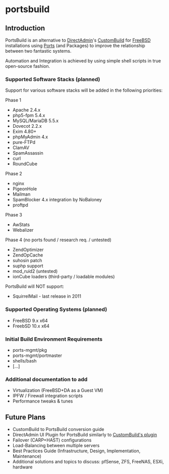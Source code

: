 # portsbuild


## Introduction
PortsBuild is an alternative to [DirectAdmin](http://www.directadmin.com)'s [CustomBuild](http://forum.directadmin.com/showthread.php?t=44743) for [FreeBSD](http://www.freebsd.org) installations using [Ports](http://www.freebsd.org/doc/en_US.ISO8859-1/books/handbook/ports-overview.html) (and Packages) to improve the relationship between two fantastic systems.

Automation and Integration is achieved by using simple shell scripts in true open-source fashion.


### Supported Software Stacks (planned)

Support for various software stacks will be added in the following priorities:

Phase 1
* Apache 2.4.x
* php5-fpm 5.4.x
* MySQL/MariaDB 5.5.x
* Dovecot 2.2.x
* Exim 4.80+
* phpMyAdmin 4.x
* pure-FTPd
* ClamAV
* SpamAssassin
* curl
* RoundCube


Phase 2
* nginx
* PigeonHole
* Mailman
* SpamBlocker 4.x integration by NoBaloney
* proftpd


Phase 3
* AwStats
* Webalizer


Phase 4 (no ports found / research req. / untested)
* ZendOptimizer
* ZendOpCache
* suhosin patch
* suphp support
* mod_ruid2 (untested)
* ionCube loaders (third-party / loadable modules)


PortsBuild will NOT support:
* SquirrelMail - last release in 2011


### Supported Operating Systems (planned)
* FreeBSD 9.x x64
* FreebSD 10.x x64


### Initial Build Environment Requirements
* ports-mgmt/pkg
* ports-mgmt/portmaster
* shells/bash
* [...] 


### Additional documentation to add
* Virtualization (FreeBSD+DA as a Guest VM)
* IPFW / Firewall integration scripts
* Performance tweaks & tunes


## Future Plans
* CustomBuild to PortsBuild conversion guide
* DirectAdmin UI Plugin for PortsBuild similarly to [CustomBuild's plugin](http://forum.directadmin.com/showthread.php?t=48989)
* Failover (CARP+HAST) configurations
* Load-Balancing between multiple servers
* Best Practices Guide (Infrastructure, Design, Implementation, Maintenance)
* Additional solutions and topics to discuss: pfSense, ZFS, FreeNAS, ESXi, hardware
